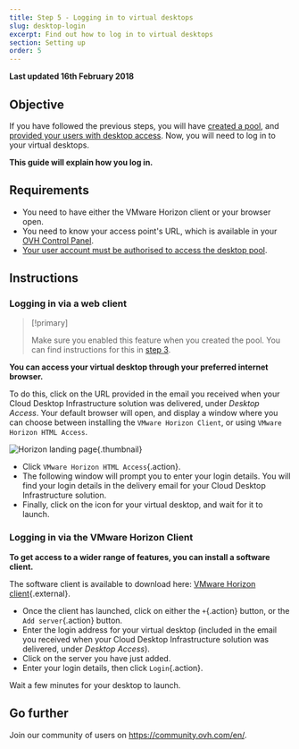 ```yaml
---
title: Step 5 - Logging in to virtual desktops
slug: desktop-login
excerpt: Find out how to log in to virtual desktops
section: Setting up
order: 5
---
```


**Last updated 16th February 2018**

## Objective

If you have followed the previous steps, you will have [created a pool](../how-to-create-pool/), and [provided your users with desktop access](../assigning-desktop-access/). Now, you will need to log in to your virtual desktops.

**This guide will explain how you log in.**

## Requirements

- You need to have either the VMware Horizon client or your browser open.
- You need to know your access point's URL, which is available in your [OVH Control Panel](https://ca.ovh.com/auth/?action=gotomanager&from=https://www.ovh.com/world/&ovhSubsidiary=we).
- [Your user account must be authorised to access the desktop pool](../assigning-desktop-access/).


## Instructions

### Logging in via a web client


> [!primary]
>
> Make sure you enabled this feature when you created the pool. You can find instructions for this in [step 3](../assigning-desktop-access/).
> 

**You can access your virtual desktop through your preferred internet browser.**

To do this, click on the URL provided in the email you received when your Cloud Desktop Infrastructure solution was delivered, under *Desktop Access*. Your default browser will open, and display a window where you can choose between installing the `VMware Horizon Client`, or using `VMware Horizon HTML Access`.

![Horizon landing page](images/1200.png){.thumbnail}

- Click `VMware Horizon HTML Access`{.action}.
- The following window will prompt you to enter your login details. You will find your login details in the delivery email for your Cloud Desktop Infrastructure solution.
- Finally, click on the icon for your virtual desktop, and wait for it to launch.


### Logging in via the VMware Horizon Client

**To get access to a wider range of features, you can install a software client.**

The software client is available to download here: [VMware Horizon client](https://my.vmware.com/en/web/vmware/info/slug/desktop_end_user_computing/vmware_horizon_clients/4_0){.external}.

- Once the client has launched, click on either the `+`{.action} button, or the `Add server`{.action} button.
- Enter the login address for your virtual desktop (included in the email you received when  your Cloud Desktop Infrastructure solution was delivered, under *Desktop Access*).
- Click on the server you have just added.
- Enter your login details, then click `Login`{.action}.

Wait a few minutes for your desktop to launch.

## Go further

Join our community of users on <https://community.ovh.com/en/>.